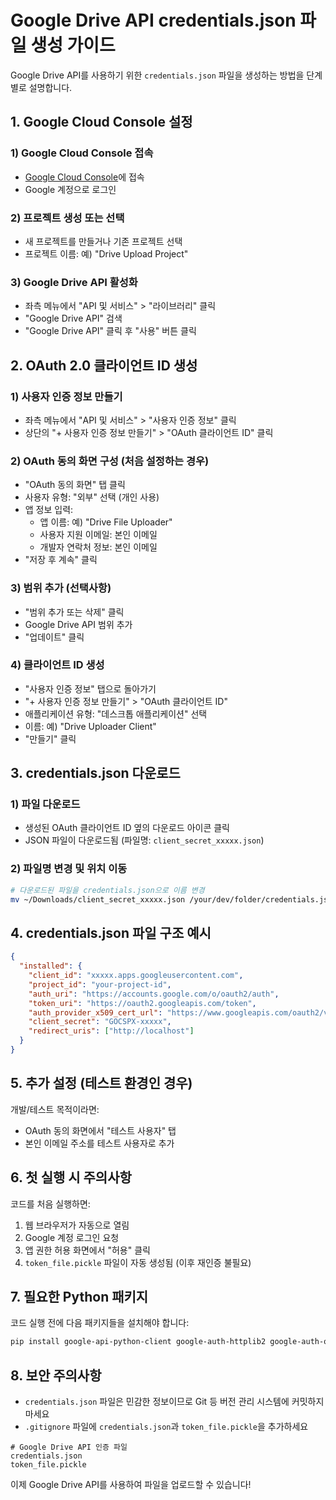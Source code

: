 # Google Drive API credentials.json 파일 생성 가이드

Google Drive API를 사용하기 위한 `credentials.json` 파일을 생성하는 방법을 단계별로 설명합니다.

## 1. Google Cloud Console 설정

### 1) Google Cloud Console 접속
- [Google Cloud Console](https://console.cloud.google.com/)에 접속
- Google 계정으로 로그인

### 2) 프로젝트 생성 또는 선택
- 새 프로젝트를 만들거나 기존 프로젝트 선택
- 프로젝트 이름: 예) "Drive Upload Project"

### 3) Google Drive API 활성화
- 좌측 메뉴에서 "API 및 서비스" > "라이브러리" 클릭
- "Google Drive API" 검색
- "Google Drive API" 클릭 후 "사용" 버튼 클릭

## 2. OAuth 2.0 클라이언트 ID 생성

### 1) 사용자 인증 정보 만들기
- 좌측 메뉴에서 "API 및 서비스" > "사용자 인증 정보" 클릭
- 상단의 "+ 사용자 인증 정보 만들기" > "OAuth 클라이언트 ID" 클릭

### 2) OAuth 동의 화면 구성 (처음 설정하는 경우)
- "OAuth 동의 화면" 탭 클릭
- 사용자 유형: "외부" 선택 (개인 사용)
- 앱 정보 입력:
  - 앱 이름: 예) "Drive File Uploader"
  - 사용자 지원 이메일: 본인 이메일
  - 개발자 연락처 정보: 본인 이메일
- "저장 후 계속" 클릭

### 3) 범위 추가 (선택사항)
- "범위 추가 또는 삭제" 클릭
- Google Drive API 범위 추가
- "업데이트" 클릭

### 4) 클라이언트 ID 생성
- "사용자 인증 정보" 탭으로 돌아가기
- "+ 사용자 인증 정보 만들기" > "OAuth 클라이언트 ID"
- 애플리케이션 유형: "데스크톱 애플리케이션" 선택
- 이름: 예) "Drive Uploader Client"
- "만들기" 클릭

## 3. credentials.json 다운로드

### 1) 파일 다운로드
- 생성된 OAuth 클라이언트 ID 옆의 다운로드 아이콘 클릭
- JSON 파일이 다운로드됨 (파일명: `client_secret_xxxxx.json`)

### 2) 파일명 변경 및 위치 이동
```bash
# 다운로드된 파일을 credentials.json으로 이름 변경
mv ~/Downloads/client_secret_xxxxx.json /your/dev/folder/credentials.json
```

## 4. credentials.json 파일 구조 예시

```json
{
  "installed": {
    "client_id": "xxxxx.apps.googleusercontent.com",
    "project_id": "your-project-id",
    "auth_uri": "https://accounts.google.com/o/oauth2/auth",
    "token_uri": "https://oauth2.googleapis.com/token",
    "auth_provider_x509_cert_url": "https://www.googleapis.com/oauth2/v1/certs",
    "client_secret": "GOCSPX-xxxxx",
    "redirect_uris": ["http://localhost"]
  }
}
```

## 5. 추가 설정 (테스트 환경인 경우)

개발/테스트 목적이라면:
- OAuth 동의 화면에서 "테스트 사용자" 탭
- 본인 이메일 주소를 테스트 사용자로 추가

## 6. 첫 실행 시 주의사항

코드를 처음 실행하면:
1. 웹 브라우저가 자동으로 열림
2. Google 계정 로그인 요청
3. 앱 권한 허용 화면에서 "허용" 클릭
4. `token_file.pickle` 파일이 자동 생성됨 (이후 재인증 불필요)

## 7. 필요한 Python 패키지

코드 실행 전에 다음 패키지들을 설치해야 합니다:

```bash
pip install google-api-python-client google-auth-httplib2 google-auth-oauthlib
```

## 8. 보안 주의사항

- `credentials.json` 파일은 민감한 정보이므로 Git 등 버전 관리 시스템에 커밋하지 마세요
- `.gitignore` 파일에 `credentials.json`과 `token_file.pickle`을 추가하세요

```gitignore
# Google Drive API 인증 파일
credentials.json
token_file.pickle
```

이제 Google Drive API를 사용하여 파일을 업로드할 수 있습니다!